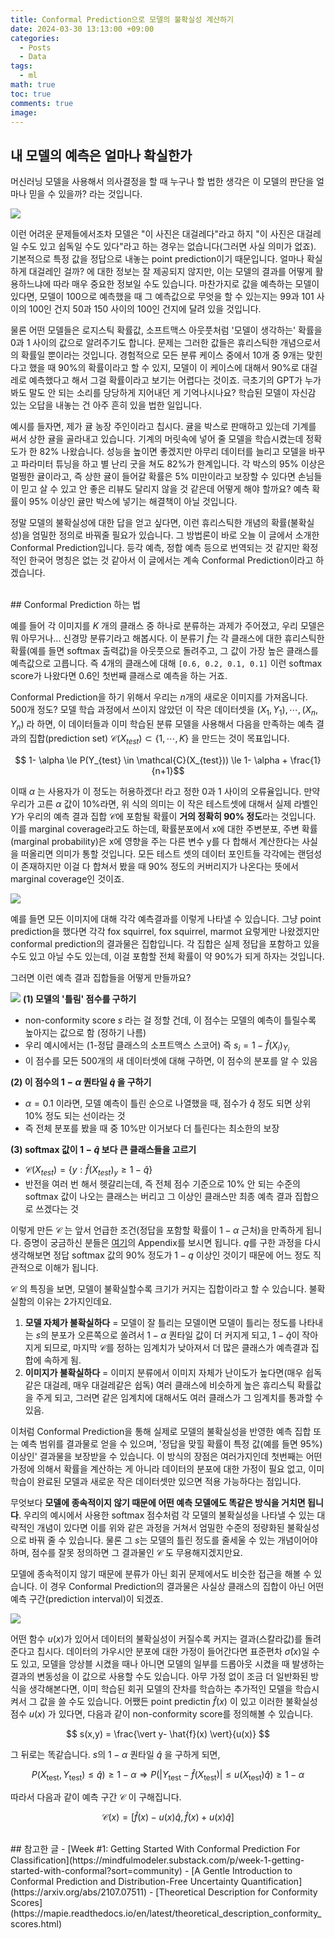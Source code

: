 ```yaml
---
title: Conformal Prediction으로 모델의 불확실성 계산하기
date: 2024-03-30 13:13:00 +09:00
categories:
  - Posts
  - Data
tags:
  - ml
math: true
toc: true
comments: true
image:
---
```

## 내 모델의 예측은 얼마나 확실한가


머신러닝 모델을 사용해서 의사결정을 할 때 누구나 할 법한 생각은 이 모델의 판단을 얼마나 믿을 수 있을까? 라는 것입니다. 

![](/assets/img/posts/2024-03-31-introduction-to-conformal-prediction-0.png)

이런 어려운 문제들에서조차 모델은 "이 사진은 대걸레다"라고 하지 "이 사진은 대걸레일 수도 있고 쉽독일 수도 있다"라고 하는 경우는 없습니다(그러면 사실 의미가 없죠). 기본적으로 특정 값을 정답으로 내놓는 point prediction이기 때문입니다. 얼마나 확실하게 대걸레인 걸까? 에 대한 정보는 잘 제공되지 않지만, 이는 모델의 결과를 어떻게 활용하느냐에 따라 매우 중요한 정보일 수도 있습니다. 마찬가지로 값을 예측하는 모델이 있다면, 모델이 100으로 예측했을 때 그 예측값으로 무엇을 할 수 있는지는 99과 101 사이의 100인 건지 50과 150 사이의 100인 건지에 달려 있을 것입니다.

물론 어떤 모델들은 로지스틱 확률값, 소프트맥스 아웃풋처럼 '모델이 생각하는' 확률을 0과 1 사이의 값으로 알려주기도 합니다. 문제는 그러한 값들은 휴리스틱한 개념으로서의 확률일 뿐이라는 것입니다. 경험적으로 모든 분류 케이스 중에서 10개 중 9개는 맞힌다고 했을 때 90%의 확률이라고 할 수 있지, 모델이 이 케이스에 대해서 90%로 대걸레로 예측했다고 해서 그걸 확률이라고 보기는 어렵다는 것이죠. 극초기의 GPT가 누가 봐도 말도 안 되는 소리를 당당하게 지어내던 게 기억나시나요? 학습된 모델이 자신감 있는 오답을 내놓는 건 아주 흔히 있을 법한 일입니다.

예시를 들자면, 제가 귤 농장 주인이라고 칩시다. 귤을 박스로 판매하고 있는데 기계를 써서 상한 귤을 골라내고 있습니다. 기계의 머릿속에 넣어 줄 모델을 학습시켰는데 정확도가 한 82% 나왔습니다. 성능을 높이면 좋겠지만 아무리 데이터를 늘리고 모델을 바꾸고 파라미터 튜닝을 하고 별 난리 굿을 쳐도 82%가 한계입니다. 각 박스의 95% 이상은 멀쩡한 귤이라고, 즉 상한 귤이 들어갈 확률은 5% 미만이라고 보장할 수 있다면 손님들이 믿고 살 수 있고 안 좋은 리뷰도 달리지 않을 것 같은데 어떻게 해야 할까요? 예측 확률이 95% 이상인 귤만 박스에 넣기는 해결책이 아닐 것입니다. 

정말 모델의 불확실성에 대한 답을 얻고 싶다면, 이런 휴리스틱한 개념의 확률(불확실성)을 엄밀한 정의로 바꿔줄 필요가 있습니다. 그 방법론이 바로 오늘 이 글에서 소개한 Conformal Prediction입니다. 등각 예측, 정합 예측 등으로 번역되는 것 같지만 확정적인 한국어 명칭은 없는 것 같아서 이 글에서는 계속 Conformal Prediction이라고 하겠습니다.

<br>
## Conformal Prediction 하는 법


예를 들어 각 이미지를 $K$ 개의 클래스 중 하나로 분류하는 과제가 주어졌고, 우리 모델은 뭐 아무거나... 신경망 분류기라고 해봅시다. 이 분류기 $\hat{f}$는 각 클래스에 대한 휴리스틱한 확률(예를 들면 softmax 출력값)을 아웃풋으로 돌려주고, 그 값이 가장 높은 클래스를 예측값으로 고릅니다. 즉 4개의 클래스에 대해 `[0.6, 0.2, 0.1, 0.1]` 이런 softmax score가 나왔다면 0.6인 첫번째 클래스로 예측을 하는 거죠.

Conformal Prediction을 하기 위해서 우리는 $n$개의 새로운 이미지를 가져옵니다. 500개 정도? 모델 학습 과정에서 쓰이지 않았던 이 작은 데이터셋을 $(X_1, Y_1), \cdots, (X_n, Y_n)$  라 하면, 이 데이터들과 이미 학습된 분류 모델을 사용해서 다음을 만족하는 예측 결과의 집합(prediction set) $\mathcal{C}(X_{test}) \subset \{1, \cdots, K\}$ 을 만드는 것이 목표입니다.

$$ 1- \alpha  \le P(Y_{test} \in \mathcal{C}(X_{test})) \le 1- \alpha + \frac{1}{n+1}$$

이때 $\alpha$ 는 사용자가 이 정도는 허용하겠다! 라고 정한 0과 1 사이의 오류율입니다. 만약 우리가 고른 $\alpha$ 값이 10%라면, 위 식의 의미는 이 작은 테스트셋에 대해서 실제 라벨인 $Y$가 우리의 예측 결과 집합 $\mathcal{C}$에 포함될 확률이 **거의 정확히 90% 정도**라는 것입니다. 이를 marginal coverage라고도 하는데, 확률분포에서 x에 대한 주변분포, 주변 확률(marginal probability)은 x에 영향을 주는 다른 변수 y를 다 합해서 계산한다는 사실을 떠올리면 의미가 통할 것입니다. 모든 테스트 셋의 데이터 포인트들 각각에는 랜덤성이 존재하지만 이걸 다 합쳐서 봤을 때 90% 정도의 커버리지가 나온다는 뜻에서 marginal coverage인 것이죠.

![](/assets/img/posts/2024-03-31-introduction-to-conformal-prediction-1.png)

예를 들면 모든 이미지에 대해 각각 예측결과를 이렇게 나타낼 수 있습니다. 그냥 point prediction을 했다면 각각 fox squirrel, fox squirrel, marmot 요렇게만 나왔겠지만 conformal prediction의 결과물은 집합입니다. 각 집합은 실제 정답을 포함하고 있을 수도 있고 아닐 수도 있는데, 이걸 포함할 전체 확률이 약 90%가 되게 하자는 것입니다.

그러면 이런 예측 결과 집합들을 어떻게 만들까요?

![](/assets/img/posts/2024-03-31-introduction-to-conformal-prediction-2.png)
**(1) 모델의 '틀림' 점수를 구하기**
- non-conformity score $s$ 라는 걸 정할 건데, 이 점수는 모델의 예측이 틀릴수록 높아지는 값으로 함 (정하기 나름)
- 우리 예시에서는 (1-정답 클래스의 소프트맥스 스코어) 즉 $s_i = 1- \hat{f}(X_i)_{Y_i}$ 
- 이 점수를 모든 500개의 새 데이터셋에 대해 구하면, 이 점수의 분포를 알 수 있음

**(2) 이 점수의 $1-\alpha$ 퀀타일 $\hat{q}$ 을 구하기**
- $\alpha = 0.1$ 이라면, 모델 예측이 틀린 순으로 나열했을 때, 점수가 $\hat{q}$ 정도 되면 상위 10% 정도 되는 선이라는 것
- 즉 전체 분포를 봤을 때 중 10%만 이거보다 더 틀린다는 최소한의 보장 

**(3) softmax 값이 $1-\hat{q}$ 보다 큰 클래스들을 고르기**
- $\mathcal{C}(X_{test}) = \{ y : \hat{f} (X_{test})_y \ge 1- \hat{q} \}$
- 반전을 여러 번 해서 헷갈리는데, 즉 전체 점수 기준으로 10% 안 되는 수준의 softmax 값이 나오는 클래스는 버리고 그 이상인 클래스만 최종 예측 결과 집합으로 쓰겠다는 것

이렇게 만든 $\mathcal{C}$ 는 앞서 언급한 조건(정답을 포함할 확률이 $1-\alpha$ 근처)을 만족하게 됩니다. 증명이 궁금하신 분들은 [여기](https://arxiv.org/abs/2107.07511)의 Appendix를 보시면 됩니다.  $q$를 구한 과정을 다시 생각해보면 정답 softmax 값의 90% 정도가 $1-q$ 이상인 것이기 때문에 어느 정도 직관적으로 이해가 됩니다.



$\mathcal{C}$ 의 특징을 보면, 모델이 불확실할수록 크기가 커지는 집합이라고 할 수 있습니다. 불확실함의 이유는 2가지인데요.

1. **모델 자체가 불확실하다** =  모델이 잘 틀리는 모델이면 모델이 틀리는 정도를 나타내는 $s$의 분포가 오른쪽으로 쏠려서 $1-\alpha$ 퀀타일 값이 더 커지게 되고, $1-\hat{q}$이  작아지게 되므로, 마지막 $\mathcal{C}$를 정하는 임계치가 낮아져서 더 많은 클래스가 예측결과 집합에 속하게 됨.
2. **이미지가 불확실하다** =  이미지 분류에서 이미지 자체가 난이도가 높다면(매우 쉽독같은 대걸레, 매우 대걸레같은 쉽독) 여러 클래스에 비슷하게 높은 휴리스틱 확률값을 주게 되고, 그러면 같은 임계치에 대해서도 여러 클래스가 그 임계치를 통과할 수 있음.

이처럼 Conformal Prediction을 통해 실제로 모델의 불확실성을 반영한 예측 집합 또는 예측 범위를 결과물로 얻을 수 있으며, '정답을 맞힐 확률이 특정 값(예를 들면 95%) 이상인' 결과물을 보장받을 수 있습니다. 이 방식의 장점은 여러가지인데 첫번째는 어떤 가정에 의해서 확률을 계산하는 게 아니라 데이터의 분포에 대한 가정이 필요 없고, 이미 학습이 완료된 모델과 새로운 작은 데이터셋만 있으면 적용 가능하다는 점입니다. 

무엇보다 **모델에 종속적이지 않기 때문에 어떤 예측 모델에도 똑같은 방식을 거치면 됩니다**. 우리의 예시에서 사용한 softmax 점수처럼 각 모델의 불확실성을 나타낼 수 있는 대략적인 개념이 있다면 이를 위와 같은 과정을 거쳐서 엄밀한 수준의 정량화된 불확실성으로 바꿔 줄 수 있습니다. 물론 그 $s$는 모델의 틀린 정도를 줄세울 수 있는 개념이어야 하며, 점수를 잘못 정의하면 그 결과물인 $\mathcal{C}$ 도 무용해지겠지만요.
<br>

모델에 종속적이지 않기 때문에 분류가 아닌 회귀 문제에서도 비슷한 접근을 해볼 수 있습니다. 이 경우 Conformal Prediction의 결과물은 사실상 클래스의 집합이 아닌 어떤 예측 구간(prediction interval)이 되겠죠.


![](/assets/img/posts/2024-03-31-introduction-to-conformal-prediction-3.png)


어떤 함수 $u(x)$가 있어서 데이터의 불확실성이 커질수록 커지는 결과(스칼라값)를 돌려준다고 칩시다. 데이터의 가우시안 분포에 대한 가정이 들어간다면 표준편차 $\hat{\sigma}(x)$일 수도 있고, 모델을 앙상블 시켰을 때나 아니면 모델의 일부를 드롭아웃 시켰을 때 발생하는 결과의 변동성을 이 값으로 사용할 수도 있습니다. 아무 가정 없이 조금 더 일반화된 방식을 생각해본다면, 이미 학습된 회귀 모델의 잔차를 학습하는 추가적인 모델을 학습시켜서 그 값을 쓸 수도 있습니다. 어쨌든 point predictin $\hat{f}(x)$ 이 있고 이러한 불확실성 점수 $u(x)$ 가 있다면, 다음과 같이 non-conformity score를 정의해볼 수 있습니다.

$$ s(x,y) = \frac{\vert y- \hat{f}(x) \vert}{u(x)} $$

그 뒤로는 똑같습니다.  $s$의  $1-\alpha$ 퀀타일 $\hat{q}$ 을 구하게 되면,


$$ P(X_{\text{test}}, Y_{\text{test}}) \le \hat{q}) \ge 1- \alpha \Longrightarrow P(\vert Y_{\text{test}} - \hat{f}(X_{\text{test}})\vert \le u(X_{\text{test}})\hat{q}) \ge 1-\alpha $$

따라서 다음과 같이 예측 구간 $\mathcal{C}$ 이 구해집니다.

$$ \mathcal{C}(x) = \left[ \hat{f}(x) - u(x)\hat{q}, \hat{f}(x) + u(x)\hat{q}  \right]$$

<br>
## 참고한 글
- [Week #1: Getting Started With Conformal Prediction For Classification](https://mindfulmodeler.substack.com/p/week-1-getting-started-with-conformal?sort=community)
- [A Gentle Introduction to Conformal Prediction and Distribution-Free Uncertainty Quantification](https://arxiv.org/abs/2107.07511)
- [Theoretical Description for Conformity Scores](https://mapie.readthedocs.io/en/latest/theoretical_description_conformity_scores.html)

<br>